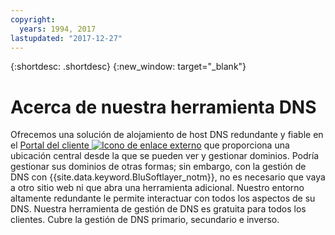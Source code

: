 ```yaml
---
copyright:
  years: 1994, 2017
lastupdated: "2017-12-27"
---
```


{:shortdesc: .shortdesc}
{:new_window: target="_blank"}

# Acerca de nuestra herramienta DNS

Ofrecemos una solución de alojamiento de host DNS redundante y fiable en el [Portal del cliente ![Icono de enlace externo](../../icons/launch-glyph.svg "Icono de enlace externo")](https://control.softlayer.com/network/dns/list) que proporciona una ubicación central desde la que se pueden ver y gestionar dominios. Podría gestionar sus dominios de otras formas; sin embargo, con la gestión de DNS con {{site.data.keyword.BluSoftlayer_notm}}, no es necesario que vaya a otro sitio web ni que abra una herramienta adicional. Nuestro entorno altamente redundante le permite interactuar con todos los aspectos de su DNS. Nuestra herramienta de gestión de DNS es gratuita para todos los clientes. Cubre la gestión de DNS primario, secundario e inverso.


